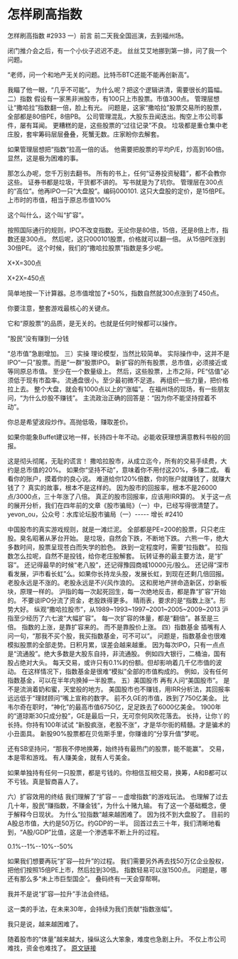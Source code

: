 # 怎样刷高指数

 怎样刷高指数 #2933
一）前言
前二天我全国巡演，去到福州场。

闭门推介会之后，有一个小伙子迟迟不走。
丝丝艾艾地挪到第一排，问了我一个问题。



“老师，问一个和地产无关的问题。比特币BTC还能不能再创新高”。

我瞄了他一眼，“几乎不可能”。
为什么呢？把这个逻辑讲清，需要很长的篇幅。
二）指数
假设有一家黑非洲股市，有100只上市股票。市值300点。
管理层想让“撒哈拉”指数翻一倍，脸上有光。
问题是，这家“撒哈拉”股票交易所的股票，全部都是80倍PE，8倍PB。
公司管理混乱，大股东丑闻迭出。掏空上市公司事件，屡有耳闻。
更糟糕的是，这些股票的“过往记录”不良。
垃圾都是重仓集中老庄股，套牢筹码层层叠叠，死蟹无数。庄家盼你去解套。

如果管理层想把“指数”拉高一倍的话。
他需要把股票的平均P/E，炒高到160倍。显然，这是极为困难的事。

  
那怎么办呢，您千万别去翻书。
所有的书上，任何“证券投资秘籍”，都不会教你这些。
证券书都是垃圾，干货都不讲的。
写书就是为了坑你。
管理层在300点的“高位”。他再IPO一只“大盘股”。编码000101.
这只大盘股的定价，是15倍PE。
上市时的市值，相当于原总市值100%


这个叫什么，这个叫“扩容”。

按照国际通行的规则，IPO不改变指数。无论你是80倍，15倍，还是8倍上市，指数还是300点。
然后呢，这只000101股票，价格就可以翻一倍。
从15倍PE涨到30倍PE。
这个时候，我们的“撒哈拉股票”指数是多少呢。

X+X=300点

X+2X=450点

简单地按一下计算器。总市值增加了+50%，指数自然就300点涨到了450点。
  
你要注意，整套游戏最核心的关键点。

它和“原股票”的品质，是无关的。也就是任何时候都可以操作。

“股民”没有赚到一分钱

“总市值”急剧增加。
三）实操
理论模型，当然比较简单。
实际操作中，这并不是IPO“一只”股票。而是“一群”股票IPO。
新扩容的所有股票，总市值，必须接近或等同原总市值。
至少在一个数量级上。
然后，这些股票，上市之际，PE“估值”必须低于现有市盈率。
流通盘很小。至少最初微不足道。
再组织一些力量，把价格拉上去。
整个大盘，就会有1000点以上的“涨幅”。
在福州场的现场，有一些朋友问，“为什么炒股不赚钱”。
主流政治正确的回答是：“因为你不能坚持捏着不动”。

你总是希望波段炒作。高抛低吸，赚取差价。

如果你能象Buffet建议地一样，长持四十年不动。必能收获理想满意教科书般的回报。

这是彻头彻尾，无耻的谎言！
撒哈拉股市，从成立迄今，所有的交易手续费，大约是总市值的20%。
如果你“坚持不动”，意味着你不用付这20%，多赚二成。
看看你的账户，摸着你的良心说。
难道给你120%倍数，你的账户就赚钱了，就赚大钱了？
真实的故事，根本不是这样的。
因为股市的回报率，根本不是26000点/3000点，三十年涨了八倍。
真正的股市回报率，应该用IRR算的。
关于这一点的展开分析，我们在四年前的文章《股市骗局》（一）中，已经写得很清楚了。
yevon_ou，公众号：水库论坛股市骗局（一）----- 增长 #2410

中国股市的真实游戏规则，就是一滩烂泥。
全部都是PE=200的股票，只只老庄股。臭名昭著从茅台开始。
是垃圾，自然会下跌，不断地下跌。
六熊一牛，绝大多数时间，股票呈现苍白而失学的脸色。
跌到一定程度时，需要“拉指数”。
拉指数怎么拉呢，自然不是投钱，给你老庄股解套。
玩转证券的最主要方法，是“扩容”。
还记得最早的时候“老八股”，还记得豫园商城10000元/股么。
还记得“深市看发展，沪市看长虹”么。如果你长持龙头股，发展长虹，到现在还剩几倍回报。
老股永远是不涨的。老股永远是不兴风作浪的。
这和房地产拼命造新区，炒新板块，原理一样的。
沪指的每一次起死回生，每一次绝地反击，都是靠“扩容”开始的。
不要谈IPO分流了资金，老股跌得更多。
晴雨表，要求的是“指数上涨”。形势大好。
纵观“撒哈拉股市”，从1989~1993~1997~2001~2005~2009~2013
沪指至少经历了六七波“大幅扩容”。
每一次扩容的体量，都是“翻倍”。甚至是三倍。
指数的上涨，是靠扩容来的。
而不是靠股价上涨。
四）指数基金
插嘴有人问一句，“那我不买个股，我买指数基金，可不可以”。
问题是，指数基金也很难模拟股票的全部走势。日积月累，误差会越来越重。
因为每次IPO，只有一点点是“流通股”。绝大多数是大股东自持，非流通股。
例如四大银行，二桶油，国有股占绝对大头。
每天交易，或许只有0.1%的份额。但却影响着几千亿市值的波动。
在这样情况下，指数基金是很难“模拟”全部的市值构成的。
例如，没有任何指数基金，可以在半年内换掉一半股票。
五）美国股市
再有人问“美国股市”。
是不是流淌着奶和蜜，天堂般的地方。
美国股市也不赚钱，用IRR分析法，其回报率远远低于“理财顾问”嘴上宣称的数字。
前不久GE的市值，跌到了750亿美金。
比韦尔奇在职时，“神化”的最高市值6750亿，足足跌去了6000亿美金。
1900年的“道琼斯30只成分股”，GE是最后一只，无可奈何风吹花落去。
长持，让你丫的长持。你持有100年试试 
“新股疯涨，老股不涨”，才是华尔街的精髓。才是骗术的小丑面具。
新股90%股票都在贝佐斯手里，你赚谁的“分享升值”梦呢。

还有SB坚持问，“那我不停地换筹，始终持有最热门的股票，能不能赢”。
交易，本是零和游戏。
有人赚美金，就有人亏美金。




如果单独持有任何一只股票，都是亏钱的。你相信互相交易，换筹，A和B都可以不亏钱。真是智商喜人了。

  
六）扩容效用的终结
我们理解了“扩容－－虚增指数”的游戏玩法。
也理解了过去几十年，股民“赚指数，不赚金钱”，为什么十赌九输。
有了这一个基础概念，便于解释今日现状。
为什么“拉指数”越来越困难了。
因为找不到大盘股了。
目前的A股总市值，大约是50万亿。约GDP的一半。
回首过去三十年，我们清晰地看到，“A股/GDP”比值，这是一个渗透率不断上升的过程。


0.1%--1%--10%--50%

如果我们想要再玩“扩容—拉升”的过程。
我们需要另外再去找50万亿企业股权，把他们按照15倍PE上市，然后拉到30倍。
指数轻易可以涨1500点。
问题是，哪还有那么多“未上市巨型国企”。
叠码终有一天会穿帮啊。

我并不是说“扩容—拉升”手法会终结。

这一类的手法，在未来30年，会持续为我们贡献“指数涨幅”。

我只是说，越来越困难了。

随着股市的“体量”越来越大，操纵这么大笨象，难度也急剧上升。
不仅上市公司难找，资金也难找了。
[原文链接](https://www.sklt.com.cn/thread-3598-1-1.html)
